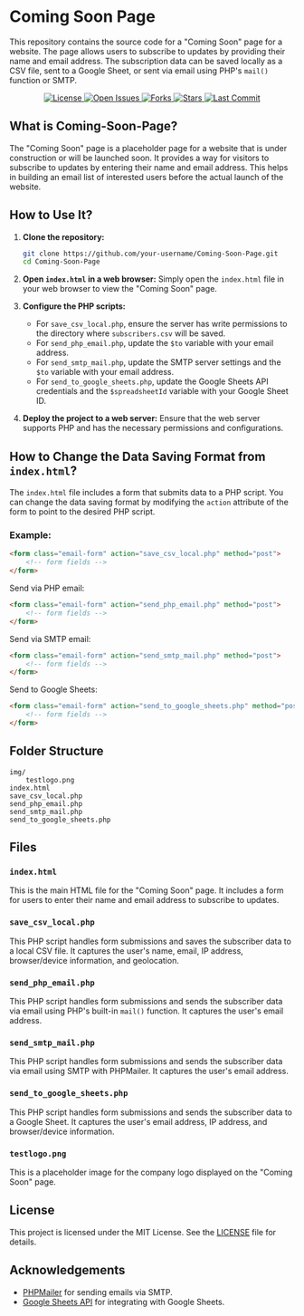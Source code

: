 # Coming Soon Page

This repository contains the source code for a "Coming Soon" page for a website. The page allows users to subscribe to updates by providing their name and email address. The subscription data can be saved locally as a CSV file, sent to a Google Sheet, or sent via email using PHP's `mail()` function or SMTP.

<p align="center">
   <a href="https://github.com/gamgsp/Coming-Soon-Page/blob/main/LICENSE">
    <img src="https://img.shields.io/github/license/gamgsp/Coming-Soon-Page.svg" alt="License">
  </a>
  <a href="https://github.com/gamgsp/Coming-Soon-Page/issues">
    <img src="https://img.shields.io/github/issues/gamgsp/Coming-Soon-Page.svg" alt="Open Issues">
  </a>
  <a href="https://github.com/gamgsp/Coming-Soon-Page/network">
    <img src="https://img.shields.io/github/forks/gamgsp/Coming-Soon-Page.svg" alt="Forks">
  </a>
  <a href="https://github.com/gamgsp/Coming-Soon-Page/stargazers">
    <img src="https://img.shields.io/github/stars/gamgsp/Coming-Soon-Page.svg" alt="Stars">
  </a>
  <a href="https://github.com/gamgsp/Coming-Soon-Page/commits/main">
    <img src="https://img.shields.io/github/last-commit/gamgsp/Coming-Soon-Page.svg" alt="Last Commit">
  </a>
</p>

## What is Coming-Soon-Page?

The "Coming Soon" page is a placeholder page for a website that is under construction or will be launched soon. It provides a way for visitors to subscribe to updates by entering their name and email address. This helps in building an email list of interested users before the actual launch of the website.

## How to Use It?

1. **Clone the repository:**
    ```sh
    git clone https://github.com/your-username/Coming-Soon-Page.git
    cd Coming-Soon-Page
    ```

2. **Open `index.html` in a web browser:**
    Simply open the `index.html` file in your web browser to view the "Coming Soon" page.

3. **Configure the PHP scripts:**
    - For `save_csv_local.php`, ensure the server has write permissions to the directory where `subscribers.csv` will be saved.
    - For `send_php_email.php`, update the `$to` variable with your email address.
    - For `send_smtp_mail.php`, update the SMTP server settings and the `$to` variable with your email address.
    - For `send_to_google_sheets.php`, update the Google Sheets API credentials and the `$spreadsheetId` variable with your Google Sheet ID.

4. **Deploy the project to a web server:**
    Ensure that the web server supports PHP and has the necessary permissions and configurations.

## How to Change the Data Saving Format from `index.html`?

The `index.html` file includes a form that submits data to a PHP script. You can change the data saving format by modifying the `action` attribute of the form to point to the desired PHP script.

### Example:

```html
<form class="email-form" action="save_csv_local.php" method="post">
    <!-- form fields -->
</form>
```

Send via PHP email:
```html
<form class="email-form" action="send_php_email.php" method="post">
    <!-- form fields -->
</form>
```

Send via SMTP email:
```html
<form class="email-form" action="send_smtp_mail.php" method="post">
    <!-- form fields -->
</form>
```

Send to Google Sheets:
```html
<form class="email-form" action="send_to_google_sheets.php" method="post">
    <!-- form fields -->
</form>
```

## Folder Structure

```
img/
    testlogo.png
index.html
save_csv_local.php
send_php_email.php
send_smtp_mail.php
send_to_google_sheets.php
```

## Files

### `index.html`
This is the main HTML file for the "Coming Soon" page. It includes a form for users to enter their name and email address to subscribe to updates.

### `save_csv_local.php`
This PHP script handles form submissions and saves the subscriber data to a local CSV file. It captures the user's name, email, IP address, browser/device information, and geolocation.

### `send_php_email.php`
This PHP script handles form submissions and sends the subscriber data via email using PHP's built-in `mail()` function. It captures the user's email address.

### `send_smtp_mail.php`
This PHP script handles form submissions and sends the subscriber data via email using SMTP with PHPMailer. It captures the user's email address.

### `send_to_google_sheets.php`
This PHP script handles form submissions and sends the subscriber data to a Google Sheet. It captures the user's email address, IP address, and browser/device information.

### `testlogo.png`
This is a placeholder image for the company logo displayed on the "Coming Soon" page.

## License

This project is licensed under the MIT License. See the [LICENSE](https://github.com/gamgsp/Coming-Soon-Page/blob/main/LICENSE) file for details.

## Acknowledgements

- [PHPMailer](https://github.com/PHPMailer/PHPMailer) for sending emails via SMTP.
- [Google Sheets API](https://developers.google.com/sheets/api) for integrating with Google Sheets.
